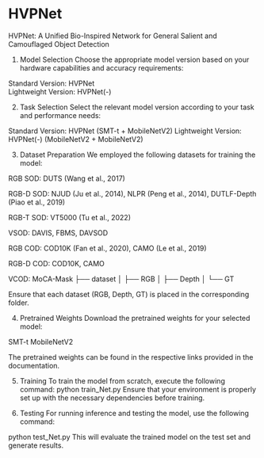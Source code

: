 # HVPNet
HVPNet: A Unified Bio-Inspired Network for General Salient and Camouflaged Object Detection
 1. Model Selection
Choose the appropriate model version based on your hardware capabilities and accuracy requirements:

Standard Version: HVPNet  
Lightweight Version: HVPNet(-)

 2. Task Selection
Select the relevant model version according to your task and performance needs:

Standard Version: HVPNet (SMT-t + MobileNetV2)
Lightweight Version: HVPNet(-) (MobileNetV2 + MobileNetV2)

 3. Dataset Preparation
We employed the following datasets for training the model:

RGB SOD: DUTS (Wang et al., 2017)

RGB-D SOD: NJUD (Ju et al., 2014), NLPR (Peng et al., 2014), DUTLF-Depth (Piao et al., 2019)

RGB-T SOD: VT5000 (Tu et al., 2022)

VSOD: DAVIS, FBMS, DAVSOD

RGB COD: COD10K (Fan et al., 2020), CAMO (Le et al., 2019)

RGB-D COD: COD10K, CAMO

VCOD: MoCA-Mask
├── dataset
│ ├── RGB
│ ├── Depth
│ └── GT

Ensure that each dataset (RGB, Depth, GT) is placed in the corresponding folder.

 4. Pretrained Weights
Download the pretrained weights for your selected model:

SMT-t
MobileNetV2

The pretrained weights can be found in the respective links provided in the documentation.

5. Training
To train the model from scratch, execute the following command:
python train_Net.py
Ensure that your environment is properly set up with the necessary dependencies before training.

6. Testing
For running inference and testing the model, use the following command:

python test_Net.py
This will evaluate the trained model on the test set and generate results.
